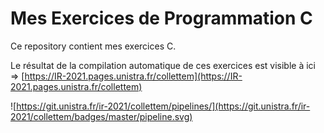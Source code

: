 # Mes Exercices de Programmation C

Ce repository contient mes exercices C.

Le résultat de la compilation automatique de ces exercices est visible à ici => [https://IR-2021.pages.unistra.fr/collettem](https://IR-2021.pages.unistra.fr/collettem)

![https://git.unistra.fr/ir-2021/collettem/pipelines/](https://git.unistra.fr/ir-2021/collettem/badges/master/pipeline.svg)
